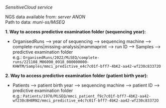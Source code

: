 *SensitiveCloud service*

NGS data available from: *server ANON*  
Path to data: *muni-ss/MiSEQ*

**1. Way to access predictive examination folder (sequencing year):**
- OrganisedRuns --> year of sequencing --> sequencing machine --> complete-runs|missing-analysis|mammaprint --> run ID --> Samples --> predictive examination folder  
  e.g.: `OrganisedRuns/2022/MiSEQ/complete-runs/221108_M06090_0918_000000000-KHWTM/Samples/mmci_predictive_e4c7c01f-bff7-4bK2-aa42-wf230c83372O`

**2. Way to access predictive examination folder (patient birth year):**
- Patients --> patient birth year --> sequencing machine --> patient ID --> predictive examination folder  
  e.g.: `Patients/1970/MiSEQ/mmci_patient_f9c7c01f-bff7-4bK2-aa42-wf230c8H8RN2/mmci_predictive_e4c7c01f-bff7-4bK2-aa42-wf230c83372O`

